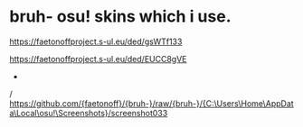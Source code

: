 # bruh- osu! skins which i use.

 https://faetonoffproject.s-ul.eu/ded/gsWTf133 

https://faetonoffproject.s-ul.eu/ded/EUCC8gVE

-
 / https://github.com/{faetonoff}/{bruh-}/raw/{bruh-}/{C:\Users\Home\AppData\Local\osu!\Screenshots}/screenshot033
